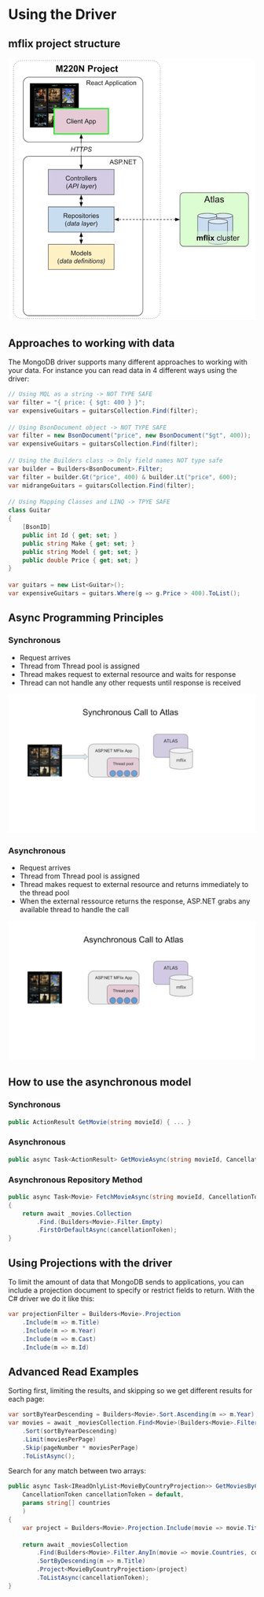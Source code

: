 # Using the Driver

## mflix project structure

![project structure](resources/2021-06-14.png)

## Approaches to working with data

The MongoDB driver supports many different approaches to working with your data. For instance you can read data in 4 different ways using the driver:

```C#
// Using MQL as a string -> NOT TYPE SAFE
var filter = "{ price: { $gt: 400 } }";
var expensiveGuitars = guitarsCollection.Find(filter);

// Using BsonDocument object -> NOT TYPE SAFE
var filter = new BsonDocument("price", new BsonDocument("$gt", 400));
var expensiveGuitars = guitarsCollection.Find(filter);

// Using the Builders class -> Only field names NOT type safe
var builder = Builders<BsonDocument>.Filter;
var filter = builder.Gt("price", 400) & builder.Lt("price", 600);
var midrangeGuitars = guitarsCollection.Find(filter);

// Using Mapping Classes and LINQ -> TPYE SAFE
class Guitar
{
    [BsonID]
    public int Id { get; set; }
    public string Make { get; set; }
    public string Model { get; set; }
    public double Price { get; set; }
}

var guitars = new List<Guitar>();
var expensiveGuitars = guitars.Where(g => g.Price > 400).ToList();
```

## Async Programming Principles

### Synchronous

- Request arrives
- Thread from Thread pool is assigned
- Thread makes request to external resource and waits for response
- Thread can not handle any other requests until response is received

![Synchronous](resources/synchronous.gif)

### Asynchronous

- Request arrives
- Thread from Thread pool is assigned
- Thread makes request to external resource and returns immediately to the thread pool
- When the external ressource returns the response, ASP.NET grabs any available thread to handle the call

![Asynchronous](resources/asynchronous.gif)

## How to use the asynchronous model

### Synchronous

```C#
public ActionResult GetMovie(string movieId) { ... }
```

### Asynchronous

```C#
public async Task<ActionResult> GetMovieAsync(string movieId, CancellationToken cancellationToken = default) { ... }
```

### Asynchronous Repository Method

```C#
public async Task<Movie> FetchMovieAsync(string movieId, CancellationToken cancellationToken = default)
{
    return await _movies.Collection
        .Find.(Builders<Movie>.Filter.Empty)
        .FirstOrDefaultAsync(cancellationToken);
}
```

## Using Projections with the driver

To limit the amount of data that MongoDB sends to applications, you can include a projection document to specify or restrict fields to return. With the C# driver we do it like this:

```C#
var projectionFilter = Builders<Movie>.Projection
    .Include(m => m.Title)
    .Include(m => m.Year)
    .Include(m => m.Cast)
    .Include(m => m.Id)
```

## Advanced Read Examples

Sorting first, limiting the results, and skipping so we get different results for each page:

```C#
var sortByYearDescending = Builders<Movie>.Sort.Ascending(m => m.Year);
var movies = await _moviesCollection.Find<Movie>(Builders<Movie>.Filter.Empty)
    .Sort(sortByYearDescending)
    .Limit(moviesPerPage)
    .Skip(pageNumber * moviesPerPage)
    .ToListAsync();
```

Search for any match between two arrays:

```C#
public async Task<IReadOnlyList<MovieByCountryProjection>> GetMoviesByCountryAsync(
    CancellationToken cancellationToken = default,
    params string[] countries
    )
{
    var project = Builders<Movie>.Projection.Include(movie => movie.Title);

    return await _moviesCollection
        .Find(Builders<Movie>.Filter.AnyIn(movie => movie.Countries, countries))
        .SortByDescending(m => m.Title)
        .Project<MovieByCountryProjection>(project)
        .ToListAsync(cancellationToken);
}
```
